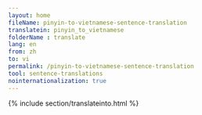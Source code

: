 ```yaml
---
layout: home
fileName: pinyin-to-vietnamese-sentence-translation
translatein: pinyin_to_vietnamese
folderName : translate
lang: en
from: zh
to: vi
permalink: /pinyin-to-vietnamese-sentence-translation
tool: sentence-translations
nointernationalization: true
---
```

{% include section/translateinto.html %}
